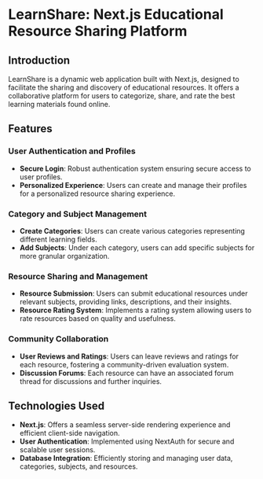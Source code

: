 # LearnShare: Next.js Educational Resource Sharing Platform

## Introduction
LearnShare is a dynamic web application built with Next.js, designed to facilitate the sharing and discovery of educational resources. It offers a collaborative platform for users to categorize, share, and rate the best learning materials found online.

## Features

### User Authentication and Profiles
- **Secure Login**: Robust authentication system ensuring secure access to user profiles.
- **Personalized Experience**: Users can create and manage their profiles for a personalized resource sharing experience.

### Category and Subject Management
- **Create Categories**: Users can create various categories representing different learning fields.
- **Add Subjects**: Under each category, users can add specific subjects for more granular organization.

### Resource Sharing and Management
- **Resource Submission**: Users can submit educational resources under relevant subjects, providing links, descriptions, and their insights.
- **Resource Rating System**: Implements a rating system allowing users to rate resources based on quality and usefulness.

### Community Collaboration
- **User Reviews and Ratings**: Users can leave reviews and ratings for each resource, fostering a community-driven evaluation system.
- **Discussion Forums**: Each resource can have an associated forum thread for discussions and further inquiries.

## Technologies Used
- **Next.js**: Offers a seamless server-side rendering experience and efficient client-side navigation.
- **User Authentication**: Implemented using NextAuth for secure and scalable user sessions.
- **Database Integration**: Efficiently storing and managing user data, categories, subjects, and resources.
